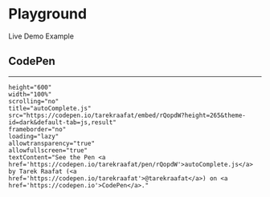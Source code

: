 # Playground <!-- {docsify-ignore} -->

Live Demo Example

## CodePen

***

```iframe
height="600"
width="100%"
scrolling="no"
title="autoComplete.js"
src="https://codepen.io/tarekraafat/embed/rQopdW?height=265&theme-id=dark&default-tab=js,result"
frameborder="no"
loading="lazy"
allowtransparency="true"
allowfullscreen="true"
textContent="See the Pen <a href='https://codepen.io/tarekraafat/pen/rQopdW'>autoComplete.js</a> by Tarek Raafat (<a href='https://codepen.io/tarekraafat'>@tarekraafat</a>) on <a href='https://codepen.io'>CodePen</a>."
```
